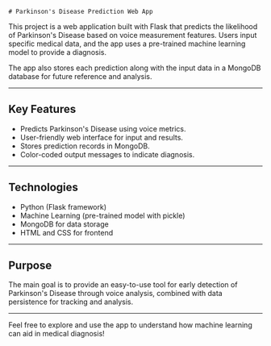     # Parkinson's Disease Prediction Web App

This project is a web application built with Flask that predicts the likelihood of Parkinson's Disease based on voice measurement features. Users input specific medical data, and the app uses a pre-trained machine learning model to provide a diagnosis.

The app also stores each prediction along with the input data in a MongoDB database for future reference and analysis.

---

## Key Features

- Predicts Parkinson's Disease using voice metrics.
- User-friendly web interface for input and results.
- Stores prediction records in MongoDB.
- Color-coded output messages to indicate diagnosis.

---

## Technologies

- Python (Flask framework)
- Machine Learning (pre-trained model with pickle)
- MongoDB for data storage
- HTML and CSS for frontend

---

## Purpose

The main goal is to provide an easy-to-use tool for early detection of Parkinson's Disease through voice analysis, combined with data persistence for tracking and analysis.

---

Feel free to explore and use the app to understand how machine learning can aid in medical diagnosis!

